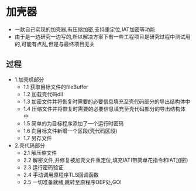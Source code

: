 # 加壳器
- 一款自己实现的加壳器,有压缩加密,支持重定位,IAT加密等功能
- 由于是一边研究一边写的,所以解决方案下有一些工程项目是研究过程中测试用的,可能有点乱,但是与最终项目无关
## 过程
- 1.加壳机部分
  - 1.1 获取目标文件的fileBuffer
  - 1.2 加载壳代码dll
  - 1.3 加密文件并将恢复时需要的必要信息填充至壳代码部分的导出结构体中
  - 1.4 压缩文件并将恢复时需要的必要信息填充至壳代码部分的导出结构体中
  - 1.5 简单的为目标程序添加了一个运行时密码
  - 1.6 向目标文件新增一个区段(壳代码区段)
  - 1.7 另存文件
- 2.壳代码部分
  - 2.1 解压缩文件
  - 2.2 解密文件,并修复被加壳文件重定位,填充IAT(带简单花指令和IAT加密)
  - 2.3 运行密码验证
  - 2.4 手动调用原程序TLS回调函数
  - 2.5 一切准备就绪,跳转至原程序OEP处,GO!
